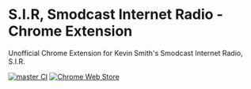 # S.I.R, Smodcast Internet Radio - Chrome Extension

Unofficial Chrome Extension for Kevin Smith's Smodcast Internet Radio, S.I.R.

[![master CI](https://github.com/cascadiacollections/sir-chrome-extension/actions/workflows/node.js.yml/badge.svg)](https://github.com/cascadiacollections/sir-chrome-extension/actions/workflows/node.js.yml)
[![Chrome Web Store](https://img.shields.io/chrome-web-store/d/gmmjhhjkjopgmnpidenddlplckefdbjd.svg)](https://chrome.google.com/webstore/developer/edit/gmmjhhjkjopgmnpidenddlplckefdbjd)
